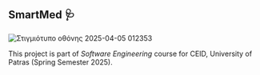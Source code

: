 ## SmartMed 🩺

![Στιγμιότυπο οθόνης 2025-04-05 012353](https://github.com/user-attachments/assets/7c286e79-6d53-459e-a4ec-c048d6ae0d7d)

This project is part of *Software Engineering* course for CEID, University of Patras (Spring Semester 2025). 
